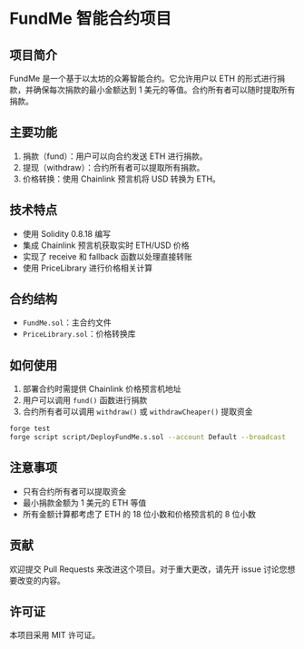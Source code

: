 # FundMe 智能合约项目

## 项目简介

FundMe 是一个基于以太坊的众筹智能合约。它允许用户以 ETH 的形式进行捐款，并确保每次捐款的最小金额达到 1 美元的等值。合约所有者可以随时提取所有捐款。

## 主要功能

1. 捐款（fund）：用户可以向合约发送 ETH 进行捐款。
2. 提现（withdraw）：合约所有者可以提取所有捐款。
3. 价格转换：使用 Chainlink 预言机将 USD 转换为 ETH。

## 技术特点

- 使用 Solidity 0.8.18 编写
- 集成 Chainlink 预言机获取实时 ETH/USD 价格
- 实现了 receive 和 fallback 函数以处理直接转账
- 使用 PriceLibrary 进行价格相关计算

## 合约结构

- `FundMe.sol`：主合约文件
- `PriceLibrary.sol`：价格转换库

## 如何使用

1. 部署合约时需提供 Chainlink 价格预言机地址
2. 用户可以调用 `fund()` 函数进行捐款
3. 合约所有者可以调用 `withdraw()` 或 `withdrawCheaper()` 提取资金

```zsh
forge test
forge script script/DeployFundMe.s.sol --account Default --broadcast
```

## 注意事项

- 只有合约所有者可以提取资金
- 最小捐款金额为 1 美元的 ETH 等值
- 所有金额计算都考虑了 ETH 的 18 位小数和价格预言机的 8 位小数

## 贡献

欢迎提交 Pull Requests 来改进这个项目。对于重大更改，请先开 issue 讨论您想要改变的内容。

## 许可证

本项目采用 MIT 许可证。
